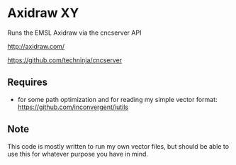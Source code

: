 # Axidraw XY

Runs the EMSL Axidraw via the cncserver API

http://axidraw.com/

https://github.com/techninja/cncserver

## Requires

 - for some path optimization and for reading my simple vector format:
   https://github.com/inconvergent/iutils

## Note

This code is mostly written to run my own vector files, but should be able to
use this for whatever purpose you have in mind.

